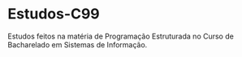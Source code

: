 # Estudos-C99
Estudos feitos na matéria de Programação Estruturada no Curso de Bacharelado em Sistemas de Informação.
